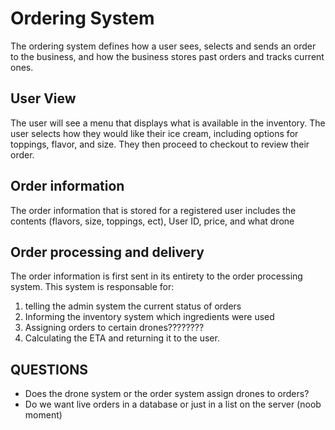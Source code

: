 # Ordering System

The ordering system defines how a user sees, selects and sends an order to the business, and how the business stores past orders and tracks current ones.

## User View

The user will see a menu that displays what is available in the inventory. The user selects how they would like their ice cream, including options for toppings, flavor, and size. They then proceed to checkout to review their order.

## Order information

The order information that is stored for a registered user includes the contents (flavors, size, toppings, ect), User ID, price, and what drone

## Order processing and delivery

The order information is first sent in its entirety to the order processing system. This system is responsable for:

1. telling the admin system the current status of orders
2. Informing the inventory system which ingredients were used
3. Assigning orders to certain drones????????
4. Calculating the ETA and returning it to the user.

## QUESTIONS

+ Does the drone system or the order system assign drones to orders?
+ Do we want live orders in a database or just in a list on the server (noob moment)

